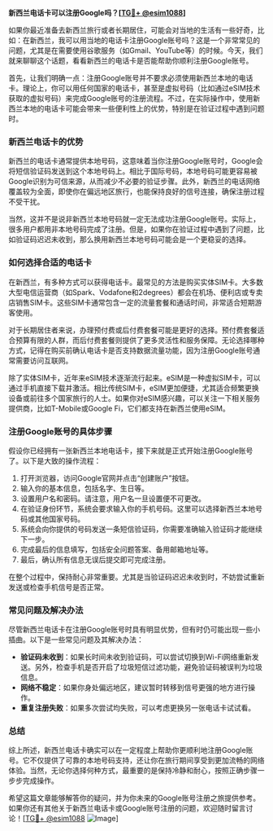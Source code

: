 **新西兰电话卡可以注册Google吗？[[TG💪+ @esim1088](https://t.me/s/esim1088)]**

如果你最近准备去新西兰旅行或者长期居住，可能会对当地的生活有一些好奇，比如：在新西兰，我可以用当地的电话卡注册Google账号吗？这是一个非常常见的问题，尤其是在需要使用谷歌服务（如Gmail、YouTube等）的时候。今天，我们就来聊聊这个话题，看看新西兰的电话卡是否能帮助你顺利注册Google账号。

首先，让我们明确一点：注册Google账号并不要求必须使用新西兰本地的电话卡。理论上，你可以用任何国家的电话卡，甚至是虚拟号码（比如通过eSIM技术获取的虚拟号码）来完成Google账号的注册流程。不过，在实际操作中，使用新西兰本地的电话卡可能会带来一些便利性上的优势，特别是在验证过程中遇到问题时。

### **新西兰电话卡的优势**

新西兰的电话卡通常提供本地号码，这意味着当你注册Google账号时，Google会将短信验证码发送到这个本地号码上。相比于国际号码，本地号码可能更容易被Google识别为可信来源，从而减少不必要的验证步骤。此外，新西兰的电话网络覆盖较为全面，即使你在偏远地区旅行，也能保持良好的信号连接，确保注册过程不受干扰。

当然，这并不是说非新西兰本地号码就一定无法成功注册Google账号。实际上，很多用户都用非本地号码完成了注册。但是，如果你在验证过程中遇到了问题，比如验证码迟迟未收到，那么换用新西兰本地号码可能会是一个更稳妥的选择。

### **如何选择合适的电话卡**

在新西兰，有多种方式可以获得电话卡。最常见的方法是购买实体SIM卡。大多数大型电信运营商（如Spark、Vodafone和2degrees）都会在机场、便利店或专卖店销售SIM卡。这些SIM卡通常包含一定的流量套餐和通话时间，非常适合短期游客使用。

对于长期居住者来说，办理预付费或后付费套餐可能是更好的选择。预付费套餐适合预算有限的人群，而后付费套餐则提供了更多灵活性和服务保障。无论选择哪种方式，记得在购买前确认电话卡是否支持数据流量功能，因为注册Google账号通常需要访问互联网。

除了实体SIM卡，近年来eSIM技术逐渐流行起来。eSIM是一种虚拟SIM卡，可以通过手机直接下载并激活。相比传统SIM卡，eSIM更加便捷，尤其适合频繁更换设备或前往多个国家旅行的人士。如果你对eSIM感兴趣，可以关注一下相关服务提供商，比如T-Mobile或Google Fi，它们都支持在新西兰使用eSIM。

### **注册Google账号的具体步骤**

假设你已经拥有一张新西兰本地电话卡，接下来就是正式开始注册Google账号了。以下是大致的操作流程：

1. 打开浏览器，访问Google官网并点击“创建账户”按钮。
2. 输入你的基本信息，包括名字、生日等。
3. 设置用户名和密码。请注意，用户名一旦设置便不可更改。
4. 在验证身份环节，系统会要求输入你的手机号码。这里可以选择新西兰本地号码或其他国家号码。
5. 系统会向你提供的号码发送一条短信验证码，你需要准确输入验证码才能继续下一步。
6. 完成最后的信息填写，包括安全问题答案、备用邮箱地址等。
7. 最后，确认所有信息无误后提交即可完成注册。

在整个过程中，保持耐心非常重要。尤其是当验证码迟迟未收到时，不妨尝试重新发送或检查手机信号是否正常。

### **常见问题及解决办法**

尽管新西兰电话卡在注册Google账号时具有明显优势，但有时仍可能出现一些小插曲。以下是一些常见问题及其解决办法：

- **验证码未收到**：如果长时间未收到验证码，可以尝试切换到Wi-Fi网络重新发送。另外，检查手机是否开启了垃圾短信过滤功能，避免验证码被误判为垃圾信息。
- **网络不稳定**：如果你身处偏远地区，建议暂时转移到信号更强的地方进行操作。
- **重复注册失败**：如果多次尝试均失败，可以考虑更换另一张电话卡试试看。

### **总结**

综上所述，新西兰电话卡确实可以在一定程度上帮助你更顺利地注册Google账号。它不仅提供了可靠的本地号码支持，还让你在旅行期间享受到更加流畅的网络体验。当然，无论你选择何种方式，最重要的是保持冷静和耐心，按照正确步骤一步步完成操作。

希望这篇文章能够解答你的疑问，并为你未来的Google账号注册之旅提供参考。如果你还有其他关于新西兰电话卡或Google账号注册的问题，欢迎随时留言讨论！[[TG💪+ @esim1088](https://t.me/s/esim1088) ![Image](https://i.postimg.cc/4NQfJmqS/Snipaste-2025-05-13-00-14-12.png)]